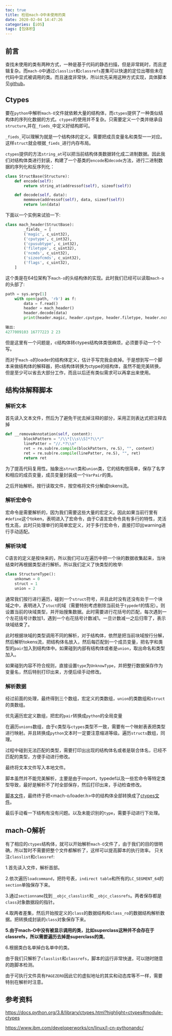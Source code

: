 ```yaml
---
toc: true
title: 检验mach-O中未使用的类
date: 2020-02-04 14:47:26
categories: [iOS]
tags: [包体积]
---
```


## 前言

查找未使用的类有两种方式，一种是基于代码的静态扫描，但是非常耗时，而且逻辑复杂。而`mach-O`中通过`classlist`和`classrefs`差集可以快速的定位出哪些未在代码中显式被调用的类。而且速度非常快，所以优先采用这种方式实现，具体脚本见[github](https://github.com/joey520/Blogs/tree/master/包体积优化/未使用类检测)。

<!--more-->



## Ctypes

要在`python`中解析`mach-O`文件就依赖大量的结构体，而`ctypes`提供了一种类似结构体的序列化数据的方式。`ctypes`的使用并不复杂。只需要定义一个类并继承自`structure`,并在``_fieds_``中定义好结构即可。

``_fieds_``可以理解为就是一个结构体的定义。需要把成员变量名和类型一一对应。这样`struct`就会根据``_fieds_``进行内存布局。

`ctypes`提供的方法`string_at`可以把当前结构体类数据转化成二进制数据。因此我们对结构体类进行封装，构建了一个基类的`encode`和`decode`方法，进行二进制数据的序列化和反序列化：

```python
class StructBase(Structure):
    def encode(self):
        return string_at(addressof(self), sizeof(self))

    def decode(self, data):
        memmove(addressof(self), data, sizeof(self))
        return len(data)
```

下面以一个实例来试验一下:

```python
class mach_header(StructBase):
		_fields_ = [
		('magic', c_uint32),
		('cputype', c_int32),
		('cpusubtype', c_int32),
		('filetype', c_uint32),
		('ncmds', c_uint32),
		('sizeofcmds', c_uint32),
		('flags', c_uint32),
	]
```

这个类是在64位架构下`mach-o`的头结构体的实现。此时我们已经可以读取`mach-o`的头部了:

```python
path = sys.argv[1]
    with open(path, 'rb') as f:
        data = f.read()
        header = mach_header()
        header.decode(data)
        print(header.magic, header.cputype, header.filetype, header.ncmds)
        
输出:
4277009103 16777223 2 23
```

但是这里有一个问题是，c结构体转ctypes结构体类很麻烦，必须要手动一个个写。

而对于`mach-o`的loader的结构体定义，估计手写完我会疯掉。于是想到写一个脚本来做结构体的解释器，把c结构体转换为ctype的结构体，虽然不能完美转换，但是至少可以省去大部分工作，而且以后还有类似需求可以再拿出来使用。

## 结构体解释脚本

### 解析文本

首先读入文本文件，然后为了避免干扰去掉注释的部分，采用正则表达式把注释去掉

```python
def __removeAnnotation(self, content):
        blockPattern = "/\\*[\\s\\S]*?\\*/"
        linePatter = "//.*?\\n"
        ret = re.sub(re.compile(blockPattern, re.S), "", content)
        ret = re.sub(re.compile(linePatter, re.S), "", ret)
        return ret
```

为了提高代码复用性。抽象出`struct`类和`union`类，它的结构很简单，保存了名字和相应的成员变量，成员变量封装成一个`VarPair`的类。

之后开始解析。按行读取文件，按空格将文件分解成tokens流。

### 解析宏命令

宏命令是需要解析的，因为我们需要这些大量的宏定义。因此如果当前行里有`#define`这个token，表明进入了宏命令，由于C语言宏命令具有多行的特性，灵活性太高，此时只处理单行的简单宏定义，对于多行宏命令，直接打印出warning进行手动适配。

### 解析块域

C语言的定义是按块来的，所以我们可以在遍历中把一个块的数据收集起来，当块结束时再根据类型进行解析。所以我们定义了快类型的枚举:

```python
class StructureType():
    unkonwn = 0
    struct = 1
    union = 2
```

通常我们按行进行遍历，碰到一个`struct`符号，并且此时没有还没有处于一个块域之中，表明进入了`stuct`的域（需要特别考虑剔除当前处于`typedef`的情况）。则设置当前的块域类型，并开始搜集数据。此时需要进行花括号的匹配，每次遇到一个左花括号计数加1，遇到一个右花括号计数减1。一旦计数减一之后归零了，表示块域结束了。

此时根据块域的类型调用不同的解析，对于结构体，依然是把当前块域按行分解，然后解析tokens流，把结构体名放入，然后每匹配到一个成员变量，把名字和类型的`pair`加入到结构体中。如果碰到内部有结构体或者是`union`，取出命名和类型加入。

如果碰到内容不符合规则，直接设置`type`为`UnknowType`，并把整行数据保存作为变量名，然后特别打印出来，方便后续手动修改。

### 解析数据

经过前面的处理，最终得到三个数组，宏定义的类数组，`union`的类数组和`struct`的类数组。

优先遍历宏定义数组，把宏的`pair`转换成`python`的全局变量

在遍历`unions`数组，由于c类型与`ctypes`类型不一致，需要有一个映射表表把类型进行映射。并且转换成`python`文本时一定要注意缩进等级。遍历`structs`数组，同理。

过程中碰到无法匹配的类型，需要打印出出现的结构体名或者是联合体名，已经不匹配的类型，方便手动进行修改。

最终将文本文件写入本地文件。

脚本虽然并不能完美解析，主要是由于import，typedef以及一些宏命令等特定类型导致，最好是解析不了时全部保存，然后打印出来，手动检查修改。

[脚本文件](https://github.com/joey520/Blogs/blob/master/包体积优化/未使用类检测/CStructToCYpes.py)，最终终于把<mach-o/loader.h>中的结构体全部转换成了[ctypes文件](https://github.com/joey520/Blogs/blob/master/包体积优化/未使用类检测/MachODefines.py)。

最后手动看一下结构有没有问题。以及未能识别的`type`，需要手动进行下处理。

## mach-O解析

有了相应的`ctypes`结构体，就可以开始解析`mach-O`文件了，由于我们的目的很明确，所以暂时不需要把整个文件都解析了，这样可以提高脚本的执行效率。 只关注`classlist`和`classref`:

1.首先读入文件，解析首部。

2.依次遍历`loadcommand`，把符号表，`indirect table`和所有的`LC_SEGMENT_64`的`section`单独保存下来。

3.通过`sectionname`找到``__objc_classlist``和``__objc_classrefs``。两者保存都是`class`对象数据段的指针。

4.取两者差集，然后开始按定义的`class`的数据结构和`class_ro`的数据结构解析数据。把转换成封装的`class`对象保存下来。

<b>5.由于mach-O中没有被显示调用的类，比如superclass这种并不会存在于classrefs，所以需要遍历去掉是superclass的类</b>。

6.根据类白名单掉白名单中的类。

由于我们只解析了`classlist`和`classrefs`，脚本的运行非常快速，可以随时随意的跑脚本检测。

由于可执行文件具有`PAGEZERO`因此它的虚拟地址的其实和动态库等不一样，需要特别在解析时注意。

## 参考资料

https://docs.python.org/3.8/library/ctypes.html?highlight=ctypes#module-ctypes

https://www.ibm.com/developerworks/cn/linux/l-cn-pythonandc/